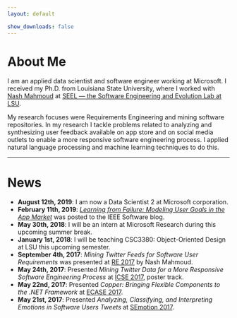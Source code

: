 ```yaml
---
layout: default

show_downloads: false
---
```


# About Me

I am an applied data scientist and software engineer working at Microsoft. I received my Ph.D. from Louisiana State University, where I worked with [Nash Mahmoud](http://csc.lsu.edu/~mahmoud/) at [SEEL — the Software Engineering and Evolution Lab at LSU](http://seel.cse.lsu.edu/).

My research focuses were Requirements Engineering and mining software repositories. In my research I tackle problems related to analyzing and synthesizing user feedback available on app store and on social media outlets to enable a more responsive software engineering process. I applied natural language processing and machine learning techniques to do this.

-----

# News

* **August 12th, 2019**: I am now a Data Scientist 2 at Microsoft corporation. 
* **February 11th, 2019**: [*Learning from Failure: Modeling User Goals in the App Market*](http://blog.ieeesoftware.org/2019/02/learning-from-failure-modeling-user.html) was posted to the IEEE Software blog. 
* **May 30th, 2018**: I will be an intern at Microsoft Research during this upcoming summer break.
* **January 1st, 2018**: I will be teaching CSC3380: Object-Oriented Design at LSU this upcoming semester.
* **September 4th, 2017**: *Mining Twitter Feeds for Software User Requirements* was presented at [RE 2017](http://re2017.org/) by Nash Mahmoud.
* **May 24th, 2017**: Presented *Mining Twitter Data for a More Responsive Software Engineering Process* at [ICSE 2017](http://icse2017.gatech.edu/), poster track.
* **May 22nd, 2017**: Presented *Copper: Bringing Flexible Components to the .NET Framework* at [ECASE 2017](http://design.se.rit.edu/ECASE/).
* **May 21st, 2017**: Presented *Analyzing, Classifying, and Interpreting Emotions in Software Users Tweets* at [SEmotion 2017](http://collab.di.uniba.it/semotion17/).
